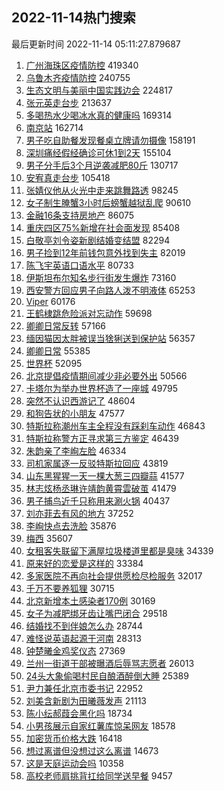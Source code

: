 ## 2022-11-14热门搜索 
最后更新时间 2022-11-14 05:11:27.879687 
1. [广州海珠区疫情防控](https://s.weibo.com/weibo?q=%23%E5%B9%BF%E5%B7%9E%E6%B5%B7%E7%8F%A0%E5%8C%BA%E7%96%AB%E6%83%85%E9%98%B2%E6%8E%A7%23&t=31&band_rank=1&Refer=top) 419340
1. [乌鲁木齐疫情防控](https://s.weibo.com/weibo?q=%23%E4%B9%8C%E9%B2%81%E6%9C%A8%E9%BD%90%E7%96%AB%E6%83%85%E9%98%B2%E6%8E%A7%23&t=31&band_rank=2&Refer=top) 240755
1. [生态文明与美丽中国实践边会](https://s.weibo.com/weibo?q=%23%E7%94%9F%E6%80%81%E6%96%87%E6%98%8E%E4%B8%8E%E7%BE%8E%E4%B8%BD%E4%B8%AD%E5%9B%BD%E5%AE%9E%E8%B7%B5%E8%BE%B9%E4%BC%9A%23&t=31&band_rank=3&Refer=top) 224817
1. [张元英走台步](https://s.weibo.com/weibo?q=%23%E5%BC%A0%E5%85%83%E8%8B%B1%E8%B5%B0%E5%8F%B0%E6%AD%A5%23&t=31&band_rank=4&Refer=top) 213637
1. [多喝热水少喝冰水真的健康吗](https://s.weibo.com/weibo?q=%23%E5%A4%9A%E5%96%9D%E7%83%AD%E6%B0%B4%E5%B0%91%E5%96%9D%E5%86%B0%E6%B0%B4%E7%9C%9F%E7%9A%84%E5%81%A5%E5%BA%B7%E5%90%97%23&t=31&band_rank=5&Refer=top) 169314
1. [南京站](https://s.weibo.com/weibo?q=%E5%8D%97%E4%BA%AC%E7%AB%99&t=31&band_rank=6&Refer=top) 162714
1. [男子吃自助餐发现餐桌立牌请勿摄像](https://s.weibo.com/weibo?q=%23%E7%94%B7%E5%AD%90%E5%90%83%E8%87%AA%E5%8A%A9%E9%A4%90%E5%8F%91%E7%8E%B0%E9%A4%90%E6%A1%8C%E7%AB%8B%E7%89%8C%E8%AF%B7%E5%8B%BF%E6%91%84%E5%83%8F%23&t=31&band_rank=7&Refer=top) 158191
1. [深圳痛经假经确诊可休1到2天](https://s.weibo.com/weibo?q=%23%E6%B7%B1%E5%9C%B3%E7%97%9B%E7%BB%8F%E5%81%87%E7%BB%8F%E7%A1%AE%E8%AF%8A%E5%8F%AF%E4%BC%911%E5%88%B02%E5%A4%A9%23&t=31&band_rank=8&Refer=top) 155104
1. [男子分手后3个月逆袭减肥80斤](https://s.weibo.com/weibo?q=%23%E7%94%B7%E5%AD%90%E5%88%86%E6%89%8B%E5%90%8E3%E4%B8%AA%E6%9C%88%E9%80%86%E8%A2%AD%E5%87%8F%E8%82%A580%E6%96%A4%23&t=31&band_rank=9&Refer=top) 130717
1. [安宥真走台步](https://s.weibo.com/weibo?q=%23%E5%AE%89%E5%AE%A5%E7%9C%9F%E8%B5%B0%E5%8F%B0%E6%AD%A5%23&t=31&band_rank=10&Refer=top) 105418
1. [张婧仪他从火光中走来跳舞路透](https://s.weibo.com/weibo?q=%23%E5%BC%A0%E5%A9%A7%E4%BB%AA%E4%BB%96%E4%BB%8E%E7%81%AB%E5%85%89%E4%B8%AD%E8%B5%B0%E6%9D%A5%E8%B7%B3%E8%88%9E%E8%B7%AF%E9%80%8F%23&t=31&band_rank=11&Refer=top) 98245
1. [女子制生腌蟹3小时后螃蟹越狱乱爬](https://s.weibo.com/weibo?q=%23%E5%A5%B3%E5%AD%90%E5%88%B6%E7%94%9F%E8%85%8C%E8%9F%B93%E5%B0%8F%E6%97%B6%E5%90%8E%E8%9E%83%E8%9F%B9%E8%B6%8A%E7%8B%B1%E4%B9%B1%E7%88%AC%23&t=31&band_rank=12&Refer=top) 90610
1. [金融16条支持房地产](https://s.weibo.com/weibo?q=%23%E9%87%91%E8%9E%8D16%E6%9D%A1%E6%94%AF%E6%8C%81%E6%88%BF%E5%9C%B0%E4%BA%A7%23&t=31&band_rank=13&Refer=top) 86075
1. [重庆四区75%新增在社会面发现](https://s.weibo.com/weibo?q=%23%E9%87%8D%E5%BA%86%E5%9B%9B%E5%8C%BA75%25%E6%96%B0%E5%A2%9E%E5%9C%A8%E7%A4%BE%E4%BC%9A%E9%9D%A2%E5%8F%91%E7%8E%B0%23&t=31&band_rank=14&Refer=top) 85408
1. [白敬亭刘令姿新剧结婚变结盟](https://s.weibo.com/weibo?q=%23%E7%99%BD%E6%95%AC%E4%BA%AD%E5%88%98%E4%BB%A4%E5%A7%BF%E6%96%B0%E5%89%A7%E7%BB%93%E5%A9%9A%E5%8F%98%E7%BB%93%E7%9B%9F%23&t=31&band_rank=15&Refer=top) 82294
1. [男子捡到12年前钱包意外找到失主](https://s.weibo.com/weibo?q=%23%E7%94%B7%E5%AD%90%E6%8D%A1%E5%88%B012%E5%B9%B4%E5%89%8D%E9%92%B1%E5%8C%85%E6%84%8F%E5%A4%96%E6%89%BE%E5%88%B0%E5%A4%B1%E4%B8%BB%23&t=31&band_rank=16&Refer=top) 82019
1. [陈飞宇英语口语水平](https://s.weibo.com/weibo?q=%23%E9%99%88%E9%A3%9E%E5%AE%87%E8%8B%B1%E8%AF%AD%E5%8F%A3%E8%AF%AD%E6%B0%B4%E5%B9%B3%23&t=31&band_rank=17&Refer=top) 80733
1. [伊斯坦布尔知名步行街发生爆炸](https://s.weibo.com/weibo?q=%23%E4%BC%8A%E6%96%AF%E5%9D%A6%E5%B8%83%E5%B0%94%E7%9F%A5%E5%90%8D%E6%AD%A5%E8%A1%8C%E8%A1%97%E5%8F%91%E7%94%9F%E7%88%86%E7%82%B8%23&t=31&band_rank=18&Refer=top) 73160
1. [西安警方回应男子向路人泼不明液体](https://s.weibo.com/weibo?q=%23%E8%A5%BF%E5%AE%89%E8%AD%A6%E6%96%B9%E5%9B%9E%E5%BA%94%E7%94%B7%E5%AD%90%E5%90%91%E8%B7%AF%E4%BA%BA%E6%B3%BC%E4%B8%8D%E6%98%8E%E6%B6%B2%E4%BD%93%23&t=31&band_rank=19&Refer=top) 65253
1. [Viper](https://s.weibo.com/weibo?q=Viper&t=31&band_rank=20&Refer=top) 60176
1. [王鹤棣跳危险派对忘动作](https://s.weibo.com/weibo?q=%23%E7%8E%8B%E9%B9%A4%E6%A3%A3%E8%B7%B3%E5%8D%B1%E9%99%A9%E6%B4%BE%E5%AF%B9%E5%BF%98%E5%8A%A8%E4%BD%9C%23&t=31&band_rank=21&Refer=top) 59698
1. [卿卿日常反转](https://s.weibo.com/weibo?q=%23%E5%8D%BF%E5%8D%BF%E6%97%A5%E5%B8%B8%E5%8F%8D%E8%BD%AC%23&t=31&band_rank=22&Refer=top) 57166
1. [缅因猫因太胖被误当猞猁送到保护站](https://s.weibo.com/weibo?q=%23%E7%BC%85%E5%9B%A0%E7%8C%AB%E5%9B%A0%E5%A4%AA%E8%83%96%E8%A2%AB%E8%AF%AF%E5%BD%93%E7%8C%9E%E7%8C%81%E9%80%81%E5%88%B0%E4%BF%9D%E6%8A%A4%E7%AB%99%23&t=31&band_rank=23&Refer=top) 56357
1. [卿卿日常](https://s.weibo.com/weibo?q=%E5%8D%BF%E5%8D%BF%E6%97%A5%E5%B8%B8&t=31&band_rank=24&Refer=top) 55385
1. [世界杯](https://s.weibo.com/weibo?q=%23%E4%B8%96%E7%95%8C%E6%9D%AF%23&t=31&band_rank=25&Refer=top) 52095
1. [北京提倡疫情期间减少非必要外出](https://s.weibo.com/weibo?q=%23%E5%8C%97%E4%BA%AC%E6%8F%90%E5%80%A1%E7%96%AB%E6%83%85%E6%9C%9F%E9%97%B4%E5%87%8F%E5%B0%91%E9%9D%9E%E5%BF%85%E8%A6%81%E5%A4%96%E5%87%BA%23&t=31&band_rank=26&Refer=top) 50566
1. [卡塔尔为举办世界杯造了一座城](https://s.weibo.com/weibo?q=%23%E5%8D%A1%E5%A1%94%E5%B0%94%E4%B8%BA%E4%B8%BE%E5%8A%9E%E4%B8%96%E7%95%8C%E6%9D%AF%E9%80%A0%E4%BA%86%E4%B8%80%E5%BA%A7%E5%9F%8E%23&t=31&band_rank=27&Refer=top) 49795
1. [突然不认识西游记了](https://s.weibo.com/weibo?q=%23%E7%AA%81%E7%84%B6%E4%B8%8D%E8%AE%A4%E8%AF%86%E8%A5%BF%E6%B8%B8%E8%AE%B0%E4%BA%86%23&t=31&band_rank=28&Refer=top) 48604
1. [和狗告状的小朋友](https://s.weibo.com/weibo?q=%23%E5%92%8C%E7%8B%97%E5%91%8A%E7%8A%B6%E7%9A%84%E5%B0%8F%E6%9C%8B%E5%8F%8B%23&t=31&band_rank=29&Refer=top) 47577
1. [特斯拉称潮州车主全程没有踩刹车动作](https://s.weibo.com/weibo?q=%23%E7%89%B9%E6%96%AF%E6%8B%89%E7%A7%B0%E6%BD%AE%E5%B7%9E%E8%BD%A6%E4%B8%BB%E5%85%A8%E7%A8%8B%E6%B2%A1%E6%9C%89%E8%B8%A9%E5%88%B9%E8%BD%A6%E5%8A%A8%E4%BD%9C%23&t=31&band_rank=30&Refer=top) 46843
1. [特斯拉称警方正寻求第三方鉴定](https://s.weibo.com/weibo?q=%23%E7%89%B9%E6%96%AF%E6%8B%89%E7%A7%B0%E8%AD%A6%E6%96%B9%E6%AD%A3%E5%AF%BB%E6%B1%82%E7%AC%AC%E4%B8%89%E6%96%B9%E9%89%B4%E5%AE%9A%23&t=31&band_rank=31&Refer=top) 46439
1. [朱韵亲了李峋左脸](https://s.weibo.com/weibo?q=%23%E6%9C%B1%E9%9F%B5%E4%BA%B2%E4%BA%86%E6%9D%8E%E5%B3%8B%E5%B7%A6%E8%84%B8%23&t=31&band_rank=32&Refer=top) 46334
1. [司机家属逐一反驳特斯拉回应](https://s.weibo.com/weibo?q=%23%E5%8F%B8%E6%9C%BA%E5%AE%B6%E5%B1%9E%E9%80%90%E4%B8%80%E5%8F%8D%E9%A9%B3%E7%89%B9%E6%96%AF%E6%8B%89%E5%9B%9E%E5%BA%94%23&t=31&band_rank=33&Refer=top) 43819
1. [山东黑猩猩一天一棵大葱三四瓣蒜](https://s.weibo.com/weibo?q=%23%E5%B1%B1%E4%B8%9C%E9%BB%91%E7%8C%A9%E7%8C%A9%E4%B8%80%E5%A4%A9%E4%B8%80%E6%A3%B5%E5%A4%A7%E8%91%B1%E4%B8%89%E5%9B%9B%E7%93%A3%E8%92%9C%23&t=31&band_rank=34&Refer=top) 41577
1. [林志炫杨丞琳许靖韵黄霄雲破茧](https://s.weibo.com/weibo?q=%23%E6%9E%97%E5%BF%97%E7%82%AB%E6%9D%A8%E4%B8%9E%E7%90%B3%E8%AE%B8%E9%9D%96%E9%9F%B5%E9%BB%84%E9%9C%84%E9%9B%B2%E7%A0%B4%E8%8C%A7%23&t=31&band_rank=35&Refer=top) 41479
1. [男子捕鸟近千只称用来涮火锅](https://s.weibo.com/weibo?q=%23%E7%94%B7%E5%AD%90%E6%8D%95%E9%B8%9F%E8%BF%91%E5%8D%83%E5%8F%AA%E7%A7%B0%E7%94%A8%E6%9D%A5%E6%B6%AE%E7%81%AB%E9%94%85%23&t=31&band_rank=36&Refer=top) 40437
1. [刘亦菲去有风的地方](https://s.weibo.com/weibo?q=%23%E5%88%98%E4%BA%A6%E8%8F%B2%E5%8E%BB%E6%9C%89%E9%A3%8E%E7%9A%84%E5%9C%B0%E6%96%B9%23&t=31&band_rank=37&Refer=top) 37252
1. [李峋快点去洗脸](https://s.weibo.com/weibo?q=%23%E6%9D%8E%E5%B3%8B%E5%BF%AB%E7%82%B9%E5%8E%BB%E6%B4%97%E8%84%B8%23&t=31&band_rank=38&Refer=top) 35876
1. [梅西](https://s.weibo.com/weibo?q=%E6%A2%85%E8%A5%BF&t=31&band_rank=39&Refer=top) 35607
1. [女租客失联留下满屋垃圾楼道里都是臭味](https://s.weibo.com/weibo?q=%23%E5%A5%B3%E7%A7%9F%E5%AE%A2%E5%A4%B1%E8%81%94%E7%95%99%E4%B8%8B%E6%BB%A1%E5%B1%8B%E5%9E%83%E5%9C%BE%E6%A5%BC%E9%81%93%E9%87%8C%E9%83%BD%E6%98%AF%E8%87%AD%E5%91%B3%23&t=31&band_rank=40&Refer=top) 34339
1. [原来好的恋爱是这样的](https://s.weibo.com/weibo?q=%23%E5%8E%9F%E6%9D%A5%E5%A5%BD%E7%9A%84%E6%81%8B%E7%88%B1%E6%98%AF%E8%BF%99%E6%A0%B7%E7%9A%84%23&t=31&band_rank=41&Refer=top) 33384
1. [多家医院不再向社会提供愿检尽检服务](https://s.weibo.com/weibo?q=%23%E5%A4%9A%E5%AE%B6%E5%8C%BB%E9%99%A2%E4%B8%8D%E5%86%8D%E5%90%91%E7%A4%BE%E4%BC%9A%E6%8F%90%E4%BE%9B%E6%84%BF%E6%A3%80%E5%B0%BD%E6%A3%80%E6%9C%8D%E5%8A%A1%23&t=31&band_rank=11&Refer=top) 32017
1. [千万不要养狐狸](https://s.weibo.com/weibo?q=%23%E5%8D%83%E4%B8%87%E4%B8%8D%E8%A6%81%E5%85%BB%E7%8B%90%E7%8B%B8%23&t=31&band_rank=42&Refer=top) 30715
1. [北京新增本土感染者170例](https://s.weibo.com/weibo?q=%23%E5%8C%97%E4%BA%AC%E6%96%B0%E5%A2%9E%E6%9C%AC%E5%9C%9F%E6%84%9F%E6%9F%93%E8%80%85170%E4%BE%8B%23&t=31&band_rank=43&Refer=top) 30169
1. [女子为减肥绑牙齿让嘴巴闭合](https://s.weibo.com/weibo?q=%23%E5%A5%B3%E5%AD%90%E4%B8%BA%E5%87%8F%E8%82%A5%E7%BB%91%E7%89%99%E9%BD%BF%E8%AE%A9%E5%98%B4%E5%B7%B4%E9%97%AD%E5%90%88%23&t=31&band_rank=14&Refer=top) 29518
1. [结婚找不到伴娘怎么办](https://s.weibo.com/weibo?q=%23%E7%BB%93%E5%A9%9A%E6%89%BE%E4%B8%8D%E5%88%B0%E4%BC%B4%E5%A8%98%E6%80%8E%E4%B9%88%E5%8A%9E%23&t=31&band_rank=44&Refer=top) 28744
1. [难怪说英语起源于河南](https://s.weibo.com/weibo?q=%23%E9%9A%BE%E6%80%AA%E8%AF%B4%E8%8B%B1%E8%AF%AD%E8%B5%B7%E6%BA%90%E4%BA%8E%E6%B2%B3%E5%8D%97%23&t=31&band_rank=45&Refer=top) 28313
1. [钟楚曦金鸡奖仪态](https://s.weibo.com/weibo?q=%23%E9%92%9F%E6%A5%9A%E6%9B%A6%E9%87%91%E9%B8%A1%E5%A5%96%E4%BB%AA%E6%80%81%23&t=31&band_rank=46&Refer=top) 27369
1. [兰州一街道干部被曝酒后辱骂志愿者](https://s.weibo.com/weibo?q=%23%E5%85%B0%E5%B7%9E%E4%B8%80%E8%A1%97%E9%81%93%E5%B9%B2%E9%83%A8%E8%A2%AB%E6%9B%9D%E9%85%92%E5%90%8E%E8%BE%B1%E9%AA%82%E5%BF%97%E6%84%BF%E8%80%85%23&t=31&band_rank=47&Refer=top) 26013
1. [24头大象偷喝村民自酿酒醉倒大睡](https://s.weibo.com/weibo?q=%2324%E5%A4%B4%E5%A4%A7%E8%B1%A1%E5%81%B7%E5%96%9D%E6%9D%91%E6%B0%91%E8%87%AA%E9%85%BF%E9%85%92%E9%86%89%E5%80%92%E5%A4%A7%E7%9D%A1%23&t=31&band_rank=48&Refer=top) 25389
1. [尹力兼任北京市委书记](https://s.weibo.com/weibo?q=%23%E5%B0%B9%E5%8A%9B%E5%85%BC%E4%BB%BB%E5%8C%97%E4%BA%AC%E5%B8%82%E5%A7%94%E4%B9%A6%E8%AE%B0%23&t=31&band_rank=49&Refer=top) 22952
1. [刘美含新剧为田曦薇发声](https://s.weibo.com/weibo?q=%23%E5%88%98%E7%BE%8E%E5%90%AB%E6%96%B0%E5%89%A7%E4%B8%BA%E7%94%B0%E6%9B%A6%E8%96%87%E5%8F%91%E5%A3%B0%23&t=31&band_rank=50&Refer=top) 21113
1. [陈小纭郝葭会黑化吗](https://s.weibo.com/weibo?q=%23%E9%99%88%E5%B0%8F%E7%BA%AD%E9%83%9D%E8%91%AD%E4%BC%9A%E9%BB%91%E5%8C%96%E5%90%97%23&t=31&band_rank=21&Refer=top) 18734
1. [小男孩展示自家红薯库惊呆网友](https://s.weibo.com/weibo?q=%23%E5%B0%8F%E7%94%B7%E5%AD%A9%E5%B1%95%E7%A4%BA%E8%87%AA%E5%AE%B6%E7%BA%A2%E8%96%AF%E5%BA%93%E6%83%8A%E5%91%86%E7%BD%91%E5%8F%8B%23&t=31&band_rank=22&Refer=top) 18578
1. [加密货币价格大跌](https://s.weibo.com/weibo?q=%23%E5%8A%A0%E5%AF%86%E8%B4%A7%E5%B8%81%E4%BB%B7%E6%A0%BC%E5%A4%A7%E8%B7%8C%23&t=31&band_rank=31&Refer=top) 16418
1. [想过离谱但没想过这么离谱](https://s.weibo.com/weibo?q=%23%E6%83%B3%E8%BF%87%E7%A6%BB%E8%B0%B1%E4%BD%86%E6%B2%A1%E6%83%B3%E8%BF%87%E8%BF%99%E4%B9%88%E7%A6%BB%E8%B0%B1%23&t=31&band_rank=37&Refer=top) 14673
1. [这是天庭运动会吗](https://s.weibo.com/weibo?q=%23%E8%BF%99%E6%98%AF%E5%A4%A9%E5%BA%AD%E8%BF%90%E5%8A%A8%E4%BC%9A%E5%90%97%23&t=31&band_rank=48&Refer=top) 10358
1. [高校老师肩挑背扛给同学送早餐](https://s.weibo.com/weibo?q=%23%E9%AB%98%E6%A0%A1%E8%80%81%E5%B8%88%E8%82%A9%E6%8C%91%E8%83%8C%E6%89%9B%E7%BB%99%E5%90%8C%E5%AD%A6%E9%80%81%E6%97%A9%E9%A4%90%23&t=31&band_rank=50&Refer=top) 9457
